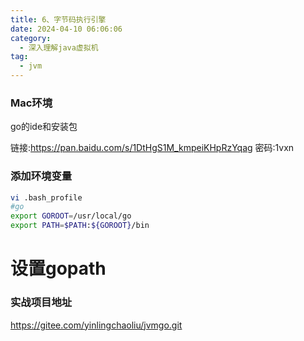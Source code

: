 ```yaml
---
title: 6、字节码执行引擎
date: 2024-04-10 06:06:06
category:
  - 深入理解java虚拟机
tag:
  - jvm
---
```


### Mac环境
go的ide和安装包

链接:https://pan.baidu.com/s/1DtHgS1M_kmpeiKHpRzYqag  密码:1vxn

### 添加环境变量
```bash
vi .bash_profile 
#go
export GOROOT=/usr/local/go
export PATH=$PATH:${GOROOT}/bin
```

# 设置gopath




### 实战项目地址
https://gitee.com/yinlingchaoliu/jvmgo.git

